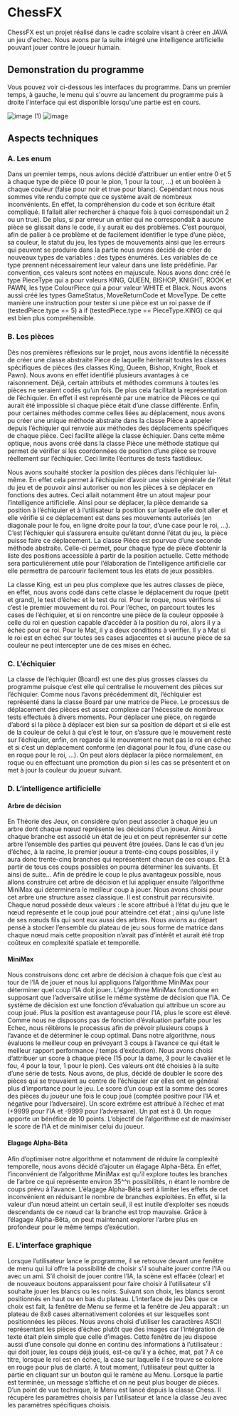 
# ChessFX

ChessFX est un projet réalisé dans le cadre scolaire visant à créer en JAVA un jeu d'echec. Nous avons par la suite intégré une intelligence artificielle pouvant jouer contre le joueur humain.


## Demonstration du programme

Vous pouvez voir ci-dessous les interfaces du programme. Dans un premier temps, à gauche, le menu qui s'ouvre au lancement du programme puis à droite l'interface qui est disponible lorsqu'une partie est en cours.

![image (1)](https://github.com/user-attachments/assets/f6095ed0-ce3c-44e7-bcb9-d3eb5a010fe8)
![image](https://github.com/user-attachments/assets/763406a3-5d76-4a2b-8945-0d92c2f79439)


## Aspects techniques
### A.	Les enum
Dans un premier temps, nous avions décidé d’attribuer un entier entre 0 et 5 à chaque type de pièce (0 pour le pion, 1 pour la tour, …) et un booléen à chaque couleur (false pour noir et true pour blanc). Cependant nous nous sommes vite rendu compte que ce système avait de nombreux inconvénients. En effet, la compréhension du code et son écriture était compliqué. Il fallait aller rechercher à chaque fois à quoi correspondait un 2 ou un true). De plus, si par erreur un entier qui ne correspondait à aucune pièce se glissait dans le code, il y aurait eu des problèmes. C’est pourquoi, afin de palier à ce problème et de facilement identifier le type d’une pièce, sa couleur, le statut du jeu, les types de mouvements ainsi que les erreurs qui peuvent se produire dans la partie nous avons décidé de créer de nouveaux types de variables : des types énumérés. Les variables de ce type prennent nécessairement leur valeur dans une liste prédéfinie. Par convention, ces valeurs sont notées en majuscule. Nous avons donc créé le type PieceType qui a pour valeurs KING, QUEEN, BISHOP, KNIGHT, ROOK et PAWN, les type ColourPiece qui a pour valeur WHITE et Black. Nous avons aussi créé les types GameStatus, MoveReturnCode et MoveType. De cette manière une instruction pour tester si une pièce est un roi passe de if (testedPiece.type == 5) à if (testedPiece.type == PieceType.KING) ce qui est bien plus compréhensible.

### B.	Les pièces

Dès nos premières réflexions sur le projet, nous avons identifié la nécessité de créer une classe abstraite Piece de laquelle hériterait toutes les classes spécifiques de pièces (les classes King, Queen, Bishop, Knight, Rook et Pawn). Nous avons en effet identifié plusieurs avantages à ce raisonnement. Déjà, certain attributs et méthodes communs à toutes les pièces ne seraient codés qu’un fois. De plus cela facilitait la représentation de l’échiquier. En effet il est représenté par une matrice de Pièces ce qui aurait été impossible si chaque pièce était d’une classe différente. Enfin, pour certaines méthodes comme celles liées au déplacement, nous avons pu créer une unique méthode abstraite dans la classe Pièce à appeler depuis l’échiquier qui renvoie aux méthodes des déplacements spécifiques de chaque pièce. Ceci facilite allège la classe échiquier. Dans cette même optique, nous avons créé dans la classe Pièce une méthode statique qui permet de vérifier si les coordonnées de position d’une pièce se trouve réellement sur l’échiquier. Ceci limite l’écritures de tests fastidieux.

Nous avons souhaité stocker la position des pièces dans l’échiquier lui-même. En effet cela permet à l’échiquier d’avoir une vision générale de l’état du jeu et de pouvoir ainsi autoriser ou non les pièces à se déplacer en fonctions des autres. Ceci allait notamment être un atout majeur pour l’intelligence artificielle. Ainsi pour se déplacer, la pièce demande sa position à l’échiquier et à l’utilisateur la position sur laquelle elle doit aller et elle vérifie si ce déplacement est dans ses mouvements autorisés (en diagonale pour le fou, en ligne droite pour la tour, d’une case pour le roi, …). C’est l’échiquier qui s’assurera ensuite qu’étant donné l’état du jeu, la pièce puisse faire ce déplacement.
La classe Pièce est pourvue d’une seconde méthode abstraite. Celle-ci permet, pour chaque type de pièce d’obtenir la liste des positions accessible à partir de la position actuelle. Cette méthode sera particulièrement utile pour l’élaboration de l’intelligence artificielle car elle permettra de parcourir facilement tous les états de jeux possibles.

La classe King, est un peu plus complexe que les autres classes de pièce, en effet, nous avons codé dans cette classe le déplacement du roque (petit et grand), le test d’échec et le test du roi. Pour le roque, nous vérifions si c’est le premier mouvement du roi. Pour l’échec, on parcourt toutes les cases de l’échiquier, et si on rencontre une pièce de la couleur opposée à celle du roi en question capable d’accéder à la position du roi, alors il y a échec pour ce roi. Pour le Mat, il y a deux conditions à vérifier. Il y a Mat si le roi est en échec sur toutes ses cases adjacentes et si aucune pièce de sa couleur ne peut intercepter une de ces mises en échec. 

### C.	L’échiquier

La classe de l’échiquier (Board) est une des plus grosses classes du programme puisque c’est elle qui centralise le mouvement des pièces sur l’échiquier. Comme nous l’avons précédemment dit, l’échiquier est représenté dans la classe Board par une matrice de Piece. 
Le processus de déplacement des pièces est assez complexe car l’nécessite de nombreux tests effectués à divers moments. Pour déplacer une pièce, on regarde d’abord si la pièce à déplacer est bien sur sa position de départ et si elle est de la couleur de celui à qui c’est le tour, on s’assure que le mouvement reste sur l’échiquier, enfin, on regarde si le mouvement ne met pas le roi en échec et si c’est un déplacement conforme (en diagonal pour le fou, d’une case ou en roque pour le roi, …). On peut alors déplacer la pièce normalement, en roque ou en effectuant une promotion du pion si les cas se présentent et on met à jour la couleur du joueur suivant.

### D.	L’intelligence artificielle

#### Arbre de décision

En Théorie des Jeux, on considère qu’on peut associer à chaque jeu un arbre dont chaque nœud représente les décisions d’un joueur. Ainsi à chaque branche est associé un état de jeu et on peut représenter sur cette arbre l’ensemble des parties qui peuvent être jouées. Dans le cas d’un jeu d’échec, à la racine, le premier joueur a trente-cinq coups possibles, il y aura donc trente-cinq branches qui représentent chacun de ces coups. Et à partir de tous ces coups possibles on pourra déterminer les suivants. Et ainsi de suite…
Afin de prédire le coup le plus avantageux possible, nous allons construire cet arbre de décision et lui appliquer ensuite l’algorithme MiniMax qui déterminera le meilleur coup à jouer. Nous avons choisi pour cet arbre une structure assez classique. Il est construit par récursivité. Chaque nœud possède deux valeurs : le score attribué à l’état du jeu que le nœud représente et le coup joué pour atteindre cet état ; ainsi qu’une liste de ses nœuds fils qui sont eux aussi des arbres. Nous avions au départ pensé à stocker l’ensemble du plateau de jeu sous forme de matrice dans chaque nœud mais cette proposition n’avait pas d’intérêt et aurait été trop coûteux en complexité spatiale et temporelle.

#### MiniMax

Nous construisons donc cet arbre de décision à chaque fois que c’est au tour de l’IA de jouer et nous lui appliquons l’algorithme MiniMax pour déterminer quel coup l’IA doit jouer. L’algorithme MiniMax fonctionne en supposant que l’adversaire utilise le même système de décision que l’IA. Ce système de décision est une fonction d’évaluation qui attribue un score au coup joué. Plus la position est avantageuse pour l’IA, plus le score est élevé. Comme nous ne disposons pas de fonction d’évaluation parfaite pour les Echec, nous réitérons le processus afin de prévoir plusieurs coups à l’avance et de déterminer le coup optimal. Dans notre algorithme, nous évaluons le meilleur coup en prévoyant 3 coups à l’avance ce qui était le meilleur rapport performance / temps d’exécution). Nous avons choisi d’attribuer un score à chaque pièce (15 pour la dame, 3 pour le cavalier et le fou, 4 pour la tour, 1 pour le pion). Ces valeurs ont été choisies à la suite d’une série de tests. Nous avons, de plus, décidé de doubler le score des pièces qui se trouvaient au centre de l’échiquier car elles ont en général plus d’importance pour le jeu. Le score d’un coup est la somme des scores des pièces du joueur une fois le coup joué (comptée positive pour l’IA et négative pour l’adversaire). Un score extrême est attribué à l’échec et mat (+9999 pour l’IA et -9999 pour l’adversaire). Un pat est à 0. Un roque apporte un bénéfice de 10 points. L’objectif de l’algorithme est de maximiser le score de l’IA et de minimiser celui du joueur.

#### Elagage Alpha-Bêta

Afin d’optimiser notre algorithme et notamment de réduire la complexité temporelle, nous avons décidé d’ajouter un élagage Alpha-Bêta. En effet, l’inconvénient de l’algorithme MiniMax est qu’il explore toutes les branches de l’arbre ce qui représente environ 35^^n possibilités, n étant le nombre de coups prévu à l’avance. L’élagage Alpha-Bêta sert à limiter les effets de cet inconvénient en réduisant le nombre de branches exploitées. En effet, si la valeur d’un nœud atteint un certain seuil, il est inutile d’exploiter ses nœuds descendants de ce nœud car la branche est trop mauvaise. Grâce à l’élagage Alpha-Bêta, on peut maintenant explorer l’arbre plus en profondeur pour le même temps d’exécution.

### E.	L’interface graphique

Lorsque l’utilisateur lance le programme, il se retrouve devant une fenêtre de menu qui lui offre la possibilité de choisir s’il souhaite jouer contre l’IA ou avec un ami. S’il choisit de jouer contre l’IA, la scène est effacée (clear) et de nouveaux boutons apparaissent pour faire choisir à l’utilisateur s’il souhaite jouer les blancs ou les noirs. Suivant son choix, les blancs seront positionnés en haut ou en bas du plateau. 
L’interface de jeu
Dès que ce choix est fait, la fenêtre de Menu se ferme et la fenêtre de Jeu apparaît : un plateau de 8x8 cases alternativement colorées et sur lesquelles sont positionnées les pièces. Nous avons choisi d’utiliser les caractères ASCII représentant les pièces d’échec plutôt que des images car l’intégration de texte était plein simple que celle d’images. Cette fenêtre de jeu dispose aussi d’une console qui donne en continu des informations à l’utilisateur : qui doit jouer, les coups déjà joués, est-ce qu’il y a échec, mat, pat ? A ce titre, lorsque le roi est en échec, la case sur laquelle il se trouve se colore en rouge pour plus de clarté. À tout moment, l’utilisateur peut quitter la partie en cliquant sur un bouton qui le ramène au Menu. Lorsque la partie est terminée, un message s’affiche et on ne peut plus bouger de pièces.
D’un point de vue technique, le Menu est lancé depuis la classe Chess. Il récupère les paramètres choisis par l’utilisateur et lance la classe Jeu avec les paramètres spécifiques choisis.


